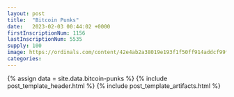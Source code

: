 ```yaml
---
layout: post
title:  "Bitcoin Punks"
date:   2023-02-03 00:44:02 +0000
firstInscriptionNum: 1156
lastInscriptionNum: 5535
supply: 100
image: https://ordinals.com/content/42e4ab2a38019e193f1f50ff914addcf99f5f943776df1abae33033c21501ca3i0
categories:
---
```

{% assign data = site.data.bitcoin-punks %}
{% include post_template_header.html %}
{% include post_template_artifacts.html %}